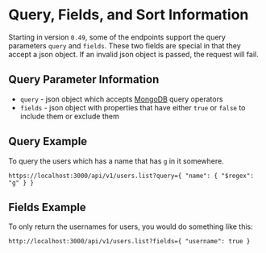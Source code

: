 # Query, Fields, and Sort Information
Starting in version `0.49`, some of the endpoints support the query parameters `query` and `fields`.
These two fields are special in that they accept a json object.
If an invalid json object is passed, the request will fail.

## Query Parameter Information
* `query` - json object which accepts [MongoDB](https://docs.mongodb.com/manual/reference/operator/query/) query operators
* `fields` - json object with properties that have either `true` or `false` to include them or exclude them

## Query Example
To query the users which has a name that has `g` in it somewhere.

`https://localhost:3000/api/v1/users.list?query={ "name": { "$regex": "g" } }`

## Fields Example
To only return the usernames for users, you would do something like this:

`http://localhost:3000/api/v1/users.list?fields={ "username": true }`

